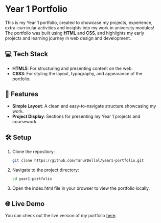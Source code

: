 # Year 1 Portfolio

This is my Year 1 portfolio, created to showcase my projects, experience, extra-curricular activities and insights into my work in university modules! The portfolio was built using **HTML** and **CSS**, and highlights my early projects and learning journey in web design and development.

## 💻 Tech Stack

- **HTML5**: For structuring and presenting content on the web.
- **CSS3**: For styling the layout, typography, and appearance of the portfolio.

## 🚀 Features

- **Simple Layout**: A clean and easy-to-navigate structure showcasing my work.
- **Project Display**: Sections for presenting my Year 1 projects and coursework.

## 🛠️ Setup

1. Clone the repository:
   ```bash
   git clone https://github.com/TanurDellal/year1-portfolio.git

2. Navigate to the project directory:
   ```bash
   cd year1-portfolio

3. Open the index.html file in your browser to view the portfolio locally.

## 🌐 Live Demo

You can check out the live version of my portfolio [here](https://tanurdellal.github.io/portfolio-y1-uni/homepage.html).
